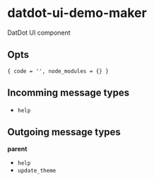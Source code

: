 # datdot-ui-demo-maker
DatDot UI component

Opts
---

`{ code = '', node_modules = {} }`


Incomming message types
---

- `help`

Outgoing message types
---

**parent**
- `help`
- `update_theme`
